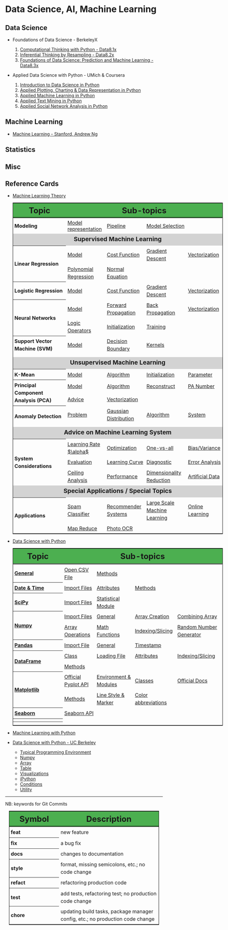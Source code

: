 # Data Science, AI, Machine Learning

## Data Science

+ Foundations of Data Science - BerkeleyX
  1.  [Computational Thinking with Python - Data8.1x](./DSFund-BerkeleyX/1-CompThinkWPython/README.md)
  2.  [Inferential Thinking by Resampling - Data8.2x](./DSFund-BerkeleyX/2-Inferential/README.md)
  3.  [Foundations of Data Science: Prediction and Machine Learning - Data8.3x](./DSFund-BerkeleyX/3-PredictML/README.md)

+ Applied Data Science with Python - UMich & Coursera
  1. [Introduction to Data Science in Python](./AppliedDS-UMich/1-IntroDS/README.md)
  2. [Applied Plotting, Charting & Data Representation in Python](./AppliedDS-UMich/2-InfoVis/README.md)
  3. [Applied Machine Learning in Python](./AppliedDS-UMich/3-AML/README.md)
  4. [Applied Text Mining in Python](./AppliedDS-UMich/4-TextMining/README.md)
  5. [Applied Social Network Analysis in Python](./AppliedDS-UMich/5-SocialNet/README.md)

## Machine Learning

  + [Machine Learning - Stanford, Andrew Ng](./ML/ML-Stanford/README.md)

## Statistics

## Misc


## Reference Cards

+ [Machine Learning Theory](./RefCards/MLTheory.md)

  <table style="margin: 0 auto; border: 1px solid black; border-collapse: collapse; width: 70vw;">
    <thead>
    <tr style="border-bottom: double black;">
      <th style="width: 15vw; font-size: 1.6em; border-right: double back; text-align: center; background-color: #4CAF50;"> Topic </th>
      <th colspan="4" style="text-align: center; font-size: 1.6em; background-color: #4CAF50;"> Sub-topics </th>
    </tr>
    </thead>
    <tbody>
    <tr>
      <th style="padding: 0.3em;text-align: left; line-height: 1.5; vertical-align: middle;"> Modeling </th>
      <td style="padding: 0.3em;"> <a href="RefCards/MLTheory.md#model-representation"> Model representation </a> </td>
      <td style="padding: 0.3em;"> <a href="RefCards/MLTheory.md#pipeline"> Pipeline </a> </td>
      <td style="padding: 0.3em;"> <a href="RefCards/MLTheory.md#model-selection"> Model Selection </a> </td>
      <td style="padding: 0.3em;">  </td>
    </tr>
    <tr> <td colspan="5" style="text-align: center; font-weight: bolder; line-height: 1.6; vertical-align: middle; font-size: 1.2em; background-color: lightgrey;"> Supervised Machine Learning </td> </tr>
    <tr style="text-align: left; line-height: 1.5; vertical-align: middle;">
      <th rowspan="2" style="padding: 0.3em; text-align: left; line-height: 1.5; vertical-align: middle;"> Linear Regression </th>
      <td style="padding: 0.3em;"> <a href="RefCards/MLTheory.md#model-linear-regression"> Model </a></td>
      <td style="padding: 0.3em;"> <a href="RefCards/MLTheory.md#cost-function-linear-regression"> Cost Function </a></td>
      <td style="padding: 0.3em;"> <a href="RefCards/MLTheory.md#gradient-descent-linear-regression"> Gradient Descent </a></td>
      <td style="padding: 0.3em;"> <a href="RefCards/MLTheory.md#vectorization-linear-regression"> Vectorization </a></td>
    </a></tr>
    <tr style="text-align: left; line-height: 1.5; vertical-align: middle;">
      <td style="padding: 0.3em;"> <a href="RefCards/MLTheory.md#polynomial-regression"> Polynomial Regression</a></td>
      <td style="padding: 0.3em;"> <a href="RefCards/MLTheory.md#normal-equation"> Normal Equation </a></td>
      <td style="padding: 0.3em;">  </td>
      <td style="padding: 0.3em;">  </td>
    </a></tr>
  
    <tr style="text-align: left; line-height: 1.5; vertical-align: middle;">
      <th rowspan="1" style="padding: 0.3em; text-align: left; line-height: 1.5; vertical-align: middle;"> Logistic Regression </th>
      <td style="padding: 0.3em;"> <a href="RefCards/MLTheory.md#model-logistic-regression"> Model </a> </td>
      <td style="padding: 0.3em;"> <a href="RefCards/MLTheory.md#cost-function-logistic-regression"> Cost Function </a> </td>
      <td style="padding: 0.3em;"> <a href="RefCards/MLTheory.md#gradient-descent-logistic-regression"> Gradient Descent </a> </td>
      <td style="padding: 0.3em;"> <a href="RefCards/MLTheory.md#vectorization-logistic-regression"> Vectorization </a> </td>
    </tr>

    <tr style="text-align: left; line-height: 1.5; vertical-align: middle;">
      <th rowspan="2" style="padding: 0.3em; text-align: left; line-height: 1.5; vertical-align: middle;"> Neural Networks </th>
      <td style="padding: 0.3em;"> <a href="RefCards/MLTheory.md#model-neural-network"> Model </a> </td>
      <td style="padding: 0.3em;"> <a href="RefCards/MLTheory.md#forward-propagation"> Forward Propagation </a> </td>
      <td style="padding: 0.3em;"> <a href="RefCards/MLTheory.md#backward-propagation"> Back Propagation </a> </td>
      <td style="padding: 0.3em;"> <a href="RefCards/MLTheory.md#vectorization-neural-network"> Vectorization </a> </td>
    </tr>
    <tr style="text-align: left; line-height: 1.5; vertical-align: middle;">
      <td style="padding: 0.3em;"> <a href="RefCards/MLTheory.md#applications"> Logic Operators </a> </td>
      <td style="padding: 0.3em;"> <a href="RefCards/MLTheory.md#initialization-neural-network"> Initialization </a> </td>
      <td style="padding: 0.3em;"> <a href="RefCards/MLTheory.md#neural-network-algorithm"> Training </a> </td>
      <td style="padding: 0.3em;">  </td>
    </tr>

    <tr style="text-align: left; line-height: 1.5; vertical-align: middle;">
      <th rowspan="2" style="padding: 0.3em; text-align: left; line-height: 1.5; vertical-align: middle;"> Support Vector Machine (SVM) </th>
    <tr style="text-align: left; line-height: 1.5; vertical-align: middle;">
      <td style="padding: 0.3em;"> <a href="RefCards/MLTheory.md#model-svm"> Model </a></td>
      <td style="padding: 0.3em;"> <a href="RefCards/MLTheory.md#decision-boundary"> Decision Boundary </a></td>
      <td style="padding: 0.3em;"> <a href="RefCards/MLTheory.md#kernels"> Kernels </a> </td>
      <td style="padding: 0.3em;"> <a href="RefCards/MLTheory.md#">  </a> </td>
    </tr>
    <tr style="text-align: left; line-height: 1.5; vertical-align: middle;">
    <tr style="text-align: left; line-height: 1.5; vertical-align: middle;">
      <td style="padding: 0.3em;"> <a href="RefCards/MLTheory.md#">  </a></td>
      <td style="padding: 0.3em;"> <a href="RefCards/MLTheory.md#">  </a></td>
      <td style="padding: 0.3em;"> <a href="RefCards/MLTheory.md#">  </a> </td>
      <td style="padding: 0.3em;"> <a href="RefCards/MLTheory.md#">  </a> </td>
    </tr>

    <tr> <td colspan="5" style="text-align: center; font-weight: bolder; line-height: 1.6; vertical-align: middle; font-size: 1.2em; background-color: lightgray;"> Unsupervised Machine Learning </td> </tr>
    <tr style="text-align: left; line-height: 1.5; vertical-align: middle;">
    <th rowspan="2" style="padding: 0.3em; text-align: left; line-height: 1.5; vertical-align: middle;"> K-Mean </th>
    <tr style="text-align: left; line-height: 1.5; vertical-align: middle;">
      <td style="padding: 0.3em;"> <a href="RefCards/MLTheory.md#model-k-mean"> Model </a></td>
      <td style="padding: 0.3em;"> <a href="RefCards/MLTheory.md#algorithm-k-mean"> Algorithm </a></td>
      <td style="padding: 0.3em;"> <a href="RefCards/MLTheory.md#initialization-k-mean"> Initialization </a> </td>
      <td style="padding: 0.3em;"> <a href="RefCards/MLTheory.md#parameter"> Parameter </a> </td>
    </tr>

    <tr style="text-align: left; line-height: 1.5; vertical-align: middle;">
      <th rowspan="2" style="padding: 0.3em;text-align: left; line-height: 1.5; vertical-align: middle;"> Principal Component Analysis (PCA) </th>
      <td style="padding: 0.3em;"> <a href="RefCards/MLTheory.md#model-pca"> Model </a></td>
      <td style="padding: 0.3em;"> <a href="RefCards/MLTheory.md#algorithm-pca"> Algorithm </a></td>
      <td style="padding: 0.3em;"> <a href="RefCards/MLTheory.md#reconstruction-of-pca"> Reconstruct </a></td>
      <td style="padding: 0.3em;"> <a href="RefCards/MLTheory.md#number-of-pa"> PA Number </a></td>
    </tr>
    <tr style="text-align: left; line-height: 1.5; vertical-align: middle;">
      <td style="padding: 0.3em;"> <a href="RefCards/MLTheory.md#"> Advice </a></td>
      <td style="padding: 0.3em;"> <a href="RefCards/MLTheory.md#"> Vectorization </a></td>
      <td style="padding: 0.3em;"> <a href="RefCards/MLTheory.md#">  </a> </td>
      <td style="padding: 0.3em;"> <a href="RefCards/MLTheory.md#">  </a> </td>
    </tr>
  
    <tr style="text-align: left; line-height: 1.5; vertical-align: middle;">
      <th rowspan="2" style="padding: 0.3em;text-align: left; line-height: 1.5; vertical-align: middle;"> Anomaly Detection </th>
      <td style="padding: 0.3em;"> <a href="RefCards/MLTheory.md#problem-description"> Problem </a></td>
      <td style="padding: 0.3em;"> <a href="RefCards/MLTheory.md#gaussian-distribution"> Gaussian Distribution </a></td>
      <td style="padding: 0.3em;"> <a href="RefCards/MLTheory.md#algorithm-anomaly-detection"> Algorithm </a> </td>
      <td style="padding: 0.3em;"> <a href="RefCards/MLTheory.md#system-anomaly-detection"> System </a> </td>
    </tr>
    <tr style="text-align: left; line-height: 1.5; vertical-align: middle;">
      <td style="padding: 0.3em;"> <a href="RefCards/MLTheory.md#">  </a></td>
      <td style="padding: 0.3em;"> <a href="RefCards/MLTheory.md#">  </a></td>
      <td style="padding: 0.3em;"> <a href="RefCards/MLTheory.md#">  </a> </td>
      <td style="padding: 0.3em;"> <a href="RefCards/MLTheory.md#">  </a> </td>
    </tr>

    <tr> <td colspan="5" style="text-align: center; font-weight: bolder; line-height: 1.6; vertical-align: middle; font-size: 1.2em; background-color: lightgrey;"> Advice on Machine Learning System </td> </tr>
    <tr style="text-align: left; line-height: 1.5; vertical-align: middle;">
      <th rowspan="3" style="padding: 0.3em;text-align: left; line-height: 1.5; vertical-align: middle;"> System Considerations </th>
      <td style="padding: 0.3em;"> <a href="RefCards/MLTheory.md#learning-rate-98183-"> Learning Rate $\alpha$ </a></td>
      <td style="padding: 0.3em;"> <a href="RefCards/MLTheory.md#optimization"> Optimization </a></td>
      <td style="padding: 0.3em;"> <a href="RefCards/MLTheory.md#multiclass-classification-one-vs-all"> One-vs-all </a></td>
      <td style="padding: 0.3em;"> <a href="RefCards/MLTheory.md#bias-variance"> Bias/Variance </a></td>
    </tr>
    <tr style="text-align: left; line-height: 1.5; vertical-align: middle;">
      <td style="padding: 0.3em;"> <a href="RefCards/MLTheory.md#evaluation"> Evaluation </a></td>
      <td style="padding: 0.3em;"> <a href="RefCards/MLTheory.md#learning-curve"> Learning Curve </a></td>
      <td style="padding: 0.3em;"> <a href="RefCards/MLTheory.md#diagnostic"> Diagnostic </a> </td>
      <td style="padding: 0.3em;"> <a href="RefCards/MLTheory.md#error-analysis"> Error Analysis </a> </td>
    </tr>
    <tr style="text-align: left; line-height: 1.5; vertical-align: middle;">
      <td style="padding: 0.3em;"> <a href="RefCards/MLTheory.md#ceiling-analysis"> Ceiling Analysis </a></td>
      <td style="padding: 0.3em;"> <a href="RefCards/MLTheory.md#performance-measurement"> Performance </a></td>
      <td style="padding: 0.3em;"> <a href="RefCards/MLTheory.md#dimensionality-reduction"> Dimensionality Reduction </a> </td>
      <td style="padding: 0.3em;"> <a href="RefCards/MLTheory.md#artificial-data"> Artificial Data </a> </td>
    </tr>

    <tr> <td colspan="5" style="text-align: center; font-weight: bolder; line-height: 1.6; vertical-align: middle; font-size: 1.2em; background-color: lightgrey;"> Special Applications / Special Topics </td> </tr>
    <tr style="text-align: left; line-height: 1.5; vertical-align: middle;">
      <th rowspan="2" style="padding: 0.3em;text-align: left; line-height: 1.5; vertical-align: middle;"> Applications </th>
      <td style="padding: 0.3em;"> <a href="RefCards/MLTheory.md#spam-classifier"> Spam Classifier </a></td>
      <td style="padding: 0.3em;"> <a href="RefCards/MLTheory.md#recommender-system"> Recommender Systems </a></td>
      <td style="padding: 0.3em;"> <a href="RefCards/MLTheory.md#large-scale-machine-learning"> Large Scale Machine Learning </a></td>
      <td style="padding: 0.3em;"> <a href="RefCards/MLTheory.md#online-learning"> Online Learning </a></td>
    </tr>
    <tr style="text-align: left; line-height: 1.5; vertical-align: middle;">
      <td style="padding: 0.3em;"> <a href="RefCards/MLTheory.md#map-reduce"> Map Reduce </a></td>
      <td style="padding: 0.3em;"> <a href="RefCards/MLTheory.md#photo-ocr"> Photo OCR </a></td>
      <td style="padding: 0.3em;"> <a href="RefCards/MLTheory.md#">  </a></td>
      <td style="padding: 0.3em;"> <a href="RefCards/MLTheory.md#">  </a></td>
    </tr>

    </tbody>
  </table>

+ [Data Science with Python](./RefCards/PythonDS.md)

  <table style="margin: 0 auto; border: 1px solid black; border-collapse: collapse; width: 70vw;">
    <thead>
    <tr style="border-bottom: double black;">
      <th style="width: 15vw; font-size: 1.6em; border-right: double back; text-align: center; background-color: #4CAF50; padding: 0.3em;"> Topic </th>
      <th colspan="4" style="text-align: center; font-size: 1.6em; background-color: #4CAF50; padding: 0.3em;"> Sub-topics </th>
    </tr>
    </thead>
    <tbody>
    <tr style="text-align: left; line-height: 1.5; vertical-align: middle;">
      <th rowspan="1" style="padding: 0.3em; text-align: left; line-height: 1.5; vertical-align: middle;"> <a href="./RefCards/PythonDS.md#general"> General </a></th>
      <td style="padding: 0.3em;"> <a href="RefCards/PythonDS.md#open-cvs-file"> Open CSV File </a> </td>
      <td style="padding: 0.3em;"> <a href="RefCards/PythonDS.md#methods"> Methods </a> </td>
      <td style="padding: 0.3em;"> <a href="RefCards/PythonDS.md#">  </a> </td>
      <td style="padding: 0.3em;"> <a href="RefCards/PythonDS.md#">  </a> </td>
    </tr>
    <tr style="text-align: left; line-height: 1.5; vertical-align: middle;">
      <th rowspan="1" style="padding: 0.3em; text-align: left; line-height: 1.5; vertical-align: middle;"> <a href="RefCards/PythonDS.md#date-and-times"> Date & Time </a> </th>
      <td style="padding: 0.3em;"> <a href="RefCards/PythonDS.md#import-files"> Import Files </a> </td>
      <td style="padding: 0.3em;"> <a href="RefCards/PythonDS.md#attributes"> Attributes </a> </td>
      <td style="padding: 0.3em;"> <a href="RefCards/PythonDS.md#methods-1"> Methods </a> </td>
      <td style="padding: 0.3em;"> <a href="RefCards/PythonDS.md#">  </a> </td>
    </tr>
    <tr style="text-align: left; line-height: 1.5; vertical-align: middle;">
      <th rowspan="1" style="padding: 0.3em; text-align: left; line-height: 1.5; vertical-align: middle;"> <a href="RefCards/PythonDS.md#scipy"> SciPy </a> </th>
      <td style="padding: 0.3em;"> <a href="RefCards/PythonDS.md#import-files-1"> Import Files </a> </td>
      <td style="padding: 0.3em;"> <a href="RefCards/PythonDS.md#statistical-module"> Statistical Module </a> </td>
      <td style="padding: 0.3em;"> <a href="RefCards/PythonDS.md#">  </a> </td>
      <td style="padding: 0.3em;"> <a href="RefCards/PythonDS.md#">  </a> </td>
    </tr>
    <tr style="text-align: left; line-height: 1.5; vertical-align: middle;">
      <th rowspan="2" style="rowspan: 2; padding: 0.3em; text-align: left; line-height: 1.5; vertical-align: middle;"> <a href="RefCards/PythonDS.md#numpy"> Numpy </a> </th>
      <td style="padding: 0.3em;"> <a href="RefCards/PythonDS.md#import-file"> Import Files </a> </td>
      <td style="padding: 0.3em;"> <a href="RefCards/PythonDS.md#general-1"> General </a> </td>
      <td style="padding: 0.3em;"> <a href="RefCards/PythonDS.md#array-creation"> Array Creation </a> </td>
      <td style="padding: 0.3em;"> <a href="RefCards/PythonDS.md#combining-array"> Combining Array </a> </td>
    </tr>
    <tr style="text-align: left; line-height: 1.5; vertical-align: middle;">
      <td style="padding: 0.3em;"> <a href="RefCards/PythonDS.md#array-operations"> Array Operations </a> </td>
      <td style="padding: 0.3em;"> <a href="RefCards/PythonDS.md#math-functions"> Math Functions </a> </td>
      <td style="padding: 0.3em;"> <a href="RefCards/PythonDS.md#indexingslicing"> Indexing/Slicing </a> </td>
      <td style="padding: 0.3em;"> <a href="RefCards/PythonDS.md#random-number-generator"> Random Number Generator </a> </td>
    </tr>
    <tr style="text-align: left; line-height: 1.5; vertical-align: middle;">
      <th rowspan="1" style="padding: 0.3em; text-align: left; line-height: 1.5; vertical-align: middle;"> <a href="RefCards/PythonDS.md#date-and-times"> Pandas </a> </th>
      <td style="padding: 0.3em;"> <a href="RefCards/PythonDS.md#import-file-1"> Import File </a> </td>
      <td style="padding: 0.3em;"> <a href="RefCards/PythonDS.md#general-2"> General </a> </td>
      <td style="padding: 0.3em;"> <a href="RefCards/PythonDS.md#timestamp"> Timestamp </a> </td>
      <td style="padding: 0.3em;"> <a href="RefCards/PythonDS.md#">  </a> </td>
    </tr>
    <tr style="text-align: left; line-height: 1.5; vertical-align: middle;">
      <th rowspan="2" style="padding: 0.3em; text-align: left; line-height: 1.5; vertical-align: middle;"> <a href="RefCards/PythonDS.md#matplotlib"> DataFrame </a> </th>
      <td style="padding: 0.3em;"> <a href="RefCards/PythonDS.md#class"> Class </a> </td>
      <td style="padding: 0.3em;"> <a href="RefCards/PythonDS.md#load-file"> Loading File </a> </td>
      <td style="padding: 0.3em;"> <a href="RefCards/PythonDS.md#attributes-1"> Attributes </a> </td>
      <td style="padding: 0.3em;"> <a href="RefCards/PythonDS.md#indexing--slicing"> Indexing/Slicing </a> </td>
    </tr>
    <tr style="text-align: left; line-height: 1.5; vertical-align: middle;">
      <td style="padding: 0.3em;"> <a href="RefCards/PythonDS.md#methods-3"> Methods </a> </td>
      <td style="padding: 0.3em;"> <a href="RefCards/PythonDS.md#">  </a> </td>
      <td style="padding: 0.3em;"> <a href="RefCards/PythonDS.md#">  </a> </td>
      <td style="padding: 0.3em;"> <a href="RefCards/PythonDS.md#">  </a> </td>
    </tr>
    <tr style="text-align: left; line-height: 1.5; vertical-align: middle;">
      <th rowspan="2" style="padding: 0.3em; text-align: left; line-height: 1.5; vertical-align: middle;"> <a href="RefCards/PythonDS.md#matplotlib"> Matplotlib </a> </th>
      <td style="padding: 0.3em;"> <a href="RefCards/PythonDS.md#official-pyplot-api"> Official Pyplot API </a> </td>
      <td style="padding: 0.3em;"> <a href="RefCards/PythonDS.md#environment-and-module"> Environment & Modules </a> </td>
      <td style="padding: 0.3em;"> <a href="RefCards/PythonDS.md#classes"> Classes </a> </td>
      <td style="padding: 0.3em;"> <a href="RefCards/PythonDS.md0official-docs#"> Official Docs </a> </td>
    </tr>
    <tr style="text-align: left; line-height: 1.5; vertical-align: middle;">
      <td style="padding: 0.3em;"> <a href="RefCards/PythonDS.md#methods-4"> Methods </a> </td>
      <td style="padding: 0.3em;"> <a href="RefCards/PythonDS.md#line-style-or-marker"> Line Style & Marker </a> </td>
      <td style="padding: 0.3em;"> <a href="RefCards/PythonDS.md#color-abbreviations"> Color abbreviations </a> </td>
      <td style="padding: 0.3em;"> <a href="RefCards/PythonDS.md#">  </a> </td>
    </tr>
    <tr style="text-align: left; line-height: 1.5; vertical-align: middle;">
      <th rowspan="1" style="padding: 0.3em; text-align: left; line-height: 1.5; vertical-align: middle;"> <a href="RefCards/PythonDS.md#seaborn"> Seaborn </a> </th>
      <td style="padding: 0.3em;"> <a href="RefCards/PythonDS.md#seaborn-api"> Seaborn API </a> </td>
      <td style="padding: 0.3em;"> <a href="RefCards/PythonDS.md#">  </a> </td>
      <td style="padding: 0.3em;"> <a href="RefCards/PythonDS.md#">  </a> </td>
      <td style="padding: 0.3em;"> <a href="RefCards/PythonDS.md#">  </a> </td>
    </tr>
    <tr style="text-align: left; line-height: 1.5; vertical-align: middle;">
      <th rowspan="1" style="padding: 0.3em; text-align: left; line-height: 1.5; vertical-align: middle;"> <a href="RefCards/PythonDS.md#">  </a> </th>
      <td style="padding: 0.3em;"> <a href="RefCards/PythonDS.md#">  </a> </td>
      <td style="padding: 0.3em;"> <a href="RefCards/PythonDS.md#">  </a> </td>
      <td style="padding: 0.3em;"> <a href="RefCards/PythonDS.md#">  </a> </td>
      <td style="padding: 0.3em;"> <a href="RefCards/PythonDS.md#">  </a> </td>
    </tr>
    <tr style="text-align: left; line-height: 1.5; vertical-align: middle;">
      <th rowspan="1" style="padding: 0.3em; text-align: left; line-height: 1.5; vertical-align: middle;"> <a href="RefCards/PythonDS.md#">  </a> </th>
      <td style="padding: 0.3em;"> <a href="RefCards/PythonDS.md#">  </a> </td>
      <td style="padding: 0.3em;"> <a href="RefCards/PythonDS.md#">  </a> </td>
      <td style="padding: 0.3em;"> <a href="RefCards/PythonDS.md#">  </a> </td>
      <td style="padding: 0.3em;"> <a href="RefCards/PythonDS.md#">  </a> </td>
    </tr>
    </tbody>
  </table>


+ [Machine Learning with Python](./RefCards/PythonML.md)

+ [Data Science with Python - UC Berkeley](./RefCards/DataScience-UCB.md)
    + [Typical Programming Environment](./RefCards/DataScience-UCB.md#typical-programming-environment)
    + [Numpy](./RefCards/DataScience-UCB.md#numpy)
    + [Array](./RefCards/DataScience-UCB.md#array)
    + [Table](./RefCards/DataScience-UCB.md#table)
    + [Visualizations](./DataScience-UCB.md#visualizations)
    + [iPython](./RefCards/DataScience-UCB.md#ipython)
    + [Conditions](./RefCards/DataScience-UCB.md#conditions)
    + [Utility](./RefCards/DataScience-UCB.md#utility)




----------------------------
NB: keywords for Git Commits

  <table style="margin: 0 auto; border: 1px solid black; border-collapse: collapse; width: 50vw;">
    <thead>
    <tr style="border-bottom: double black;">
      <th style="width: 15vw; font-size: 1.6em; border-right: double back; text-align: center; background-color: #4CAF50; padding: 0.3em;"> Symbol </th>
      <th style="text-align: center; font-size: 1.6em; background-color: #4CAF50; padding: 0.3em;"> Description </th>
    </tr>
    </thead>
    <tbody>
    <tr style="text-align: left; line-height: 1.5; vertical-align: middle;">
      <th rowspan="1" style="padding: 0.3em; text-align: left; line-height: 1.5; vertical-align: middle;">  feat </th>
      <td style="padding: 0.3em;">  new feature </td>
    </tr>
    <tr style="text-align: left; line-height: 1.5; vertical-align: middle;">
      <th rowspan="1" style="padding: 0.3em; text-align: left; line-height: 1.5; vertical-align: middle;">  fix </th>
      <td style="padding: 0.3em;"> a bug fix </td>
    </tr>
    <tr style="text-align: left; line-height: 1.5; vertical-align: middle;">
      <th rowspan="1" style="padding: 0.3em; text-align: left; line-height: 1.5; vertical-align: middle;">  docs </th>
      <td style="padding: 0.3em;">  changes to documentation </td>
    </tr>
    <tr style="text-align: left; line-height: 1.5; vertical-align: middle;">
      <th rowspan="1" style="padding: 0.3em; text-align: left; line-height: 1.5; vertical-align: middle;">  style </th>
      <td style="padding: 0.3em;"> format, missing semicolons, etc.; no code change </td>
    </tr>
    <tr style="text-align: left; line-height: 1.5; vertical-align: middle;">
      <th rowspan="1" style="padding: 0.3em; text-align: left; line-height: 1.5; vertical-align: middle;">  refact </th>
      <td style="padding: 0.3em;"> refactoring production code </td>
    </tr>
    <tr style="text-align: left; line-height: 1.5; vertical-align: middle;">
      <th rowspan="1" style="padding: 0.3em; text-align: left; line-height: 1.5; vertical-align: middle;">  test </th>
      <td style="padding: 0.3em;"> add tests, refactoring test; no production code change </td>
    </tr>
    <tr style="text-align: left; line-height: 1.5; vertical-align: middle;">
      <th rowspan="1" style="padding: 0.3em; text-align: left; line-height: 1.5; vertical-align: middle;">  chore </th>
      <td style="padding: 0.3em;">  updating build tasks, package manager config, etc.; no production code change </td>
    </tr>
    </tbody>
  </table>



 